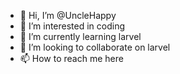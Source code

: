 - 👋 Hi, I’m @UncleHappy
- 👀 I’m interested in coding
- 🌱 I’m currently learning larvel
- 💞️ I’m looking to collaborate on larvel
- 📫 How to reach me here

<!---
UncleHappy/UncleHappy is a ✨ special ✨ repository because its `README.md` (this file) appears on your GitHub profile.
You can click the Preview link to take a look at your changes.
--->
